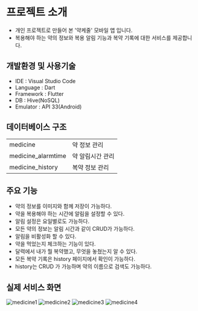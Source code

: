 # 프로젝트 소개

- 개인 프로젝트로 만들어 본 '약케줄' 모바일 앱 입니다.
- 복용해야 하는 약의 정보와 복용 알림 기능과 복약 기록에 대한 서비스를 제공합니다.

## 개발환경 및 사용기술
- IDE : Visual Studio Code
- Language : Dart
- Framework : Flutter 
- DB : Hive(NoSQL)
- Emulator : API 33(Android)

## 데이터베이스 구조
<table>
  <tr>
    <td>medicine</td>
    <td>약 정보 관리</td>
  </tr>
   <tr>
    <td>medicine_alarmtime</td>
    <td>약 알림시간 관리</td>
  </tr>
   <tr>
    <td>medicine_history</td>
    <td>복약 정보 관리</td>
  </tr>
</table>

## 주요 기능
- 약의 정보를 이미지와 함께 저장이 가능하다.
- 약을 복용해야 하는 시간에 알림을 설정할 수 있다.
- 알림 설정은 요일별로도 가능하다.
- 모든 약의 정보는 알림 시간과 같이 CRUD가 가능하다.
- 알림을 비활성화 할 수 있다.
- 약을 먹었는지 체크하는 기능이 있다.
- 달력에서 내가 뭘 복약했고, 무엇을 놓쳤는지 알 수 있다.
- 모든 복약 기록은 history 페이지에서 확인이 가능하다.
- history는 CRUD 가 가능하며 약의 이름으로 검색도 가능하다.

## 실제 서비스 화면

![medicine1](https://github.com/AtTheee/flutter_project_medicine_schedule/assets/139583539/9d7ff7a3-e73e-4b34-96fb-52df4376f56a)
![medicine2](https://github.com/AtTheee/flutter_project_medicine_schedule/assets/139583539/a4e99e96-97f5-4e49-875d-5afa37921042)
![medicine3](https://github.com/AtTheee/flutter_project_medicine_schedule/assets/139583539/3548df69-51fa-4299-a757-af55d355a3e9)
![medicine4](https://github.com/AtTheee/flutter_project_medicine_schedule/assets/139583539/58d760e2-1d70-4267-8b3e-5dc878bc5fdd)
